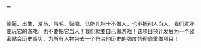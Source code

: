 # -
傻逼、出生、没马、吊毛、智障、低能儿狗卡不做人，也不把别人当人，我们就不要玩它的游戏，也不要把它当人！我们就要自己做游戏！该项目预计发展为一个紧密贴合历史事实，为所有人物带去一个符合他历史的强度的彻底重做项目！
